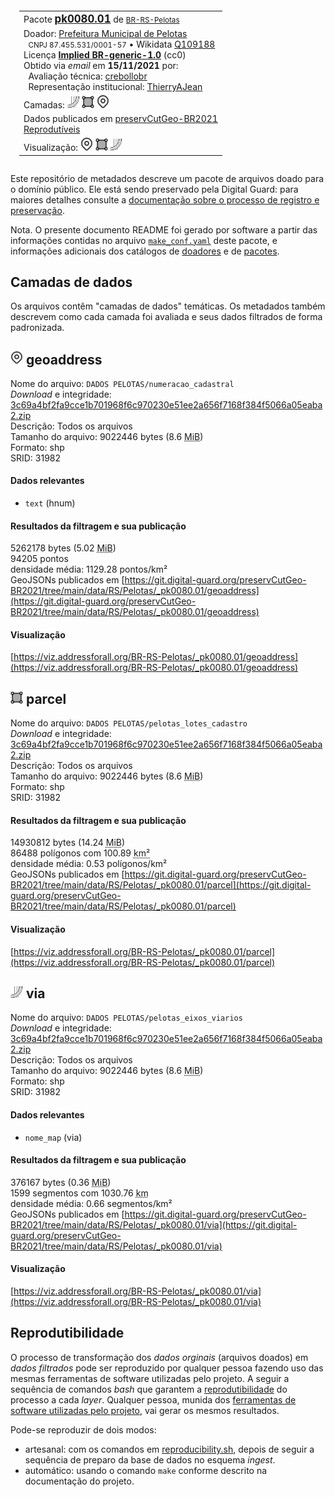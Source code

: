 <aside>
<table align="right" style="padding: 1em">
<tr><td>Pacote <a target="_git" title="link canônico para o git deste pacote" href="https://git.digital-guard.org/preserv-BR/blob/main/data/RS/Pelotas/_pk0080.01"><big><b>pk0080.01</b></big></a> de <small><a target="_afacodes" title="Jurisdição" href="https://afa.codes/BR-RS-Pelotas">BR-RS-Pelotas</a></small>
</td></tr>
<tr><td>
Doador: <a rel="external" target="_doador" href="https://www.pelotas.rs.gov.br/">Prefeitura Municipal de Pelotas</a>
<br/>&nbsp; <small>CNPJ 87.455.531/0001-57</small> • Wikidata <a rel="external" target="_doador" title="link descritor Wikidata do doador" href="https://www.wikidata.org/wiki/Q109188">Q109188</a></small><br/>
Licença <a rel="external" target="_doador" href="https://git.digital-guard.org/licenses/blob/master/reports/implied-br-generic-v1.md"><b>Implied BR-generic-1.0</b></a> (cc0)<br/>
Obtido via <i>email</i> em <b>15/11/2021</b> por:
<br/>&nbsp; Avaliação técnica: <a rel="external" target="_gitPerson" title="usuário Git" href="https://github.com/crebollobr">crebollobr</a>
<br/>&nbsp; Representação institucional: <a rel="external" target="_gitPerson" title="usuário Git" href="https://github.com/ThierryAJean">ThierryAJean</a><br/>
</td></tr>
<tr><td>Camadas: <a title="via" href="#-via"><img src="https://raw.githubusercontent.com/digital-guard/preserv/main/docs/assets/layerIcon-via.png" alt="via" width="20"/></a> <a title="parcel" href="#-parcel"><img src="https://raw.githubusercontent.com/digital-guard/preserv/main/docs/assets/layerIcon-parcel.png" alt="parcel" width="20"/></a> <a title="geoaddress" href="#-geoaddress"><img src="https://raw.githubusercontent.com/digital-guard/preserv/main/docs/assets/layerIcon-geoaddress.png" alt="geoaddress" width="20"/></a> </td></tr>
<tr><td>Dados publicados em <a href="https://git.digital-guard.org/preservCutGeo-BR2021/tree/main/data/RS/Pelotas/_pk0080.01">preservCutGeo-BR2021</a><br/><a href="#reprodutibilidade">Reprodutíveis</a></td></tr>
<tr><td>Visualização: <a title="geoaddress" href="https://viz.addressforall.org/BR-RS-Pelotas/_pk0080.01/geoaddress"><img src="https://raw.githubusercontent.com/digital-guard/preserv/main/docs/assets/layerIcon-geoaddress.png" alt="geoaddress" width="20"/></a> <a title="parcel" href="https://viz.addressforall.org/BR-RS-Pelotas/_pk0080.01/parcel"><img src="https://raw.githubusercontent.com/digital-guard/preserv/main/docs/assets/layerIcon-parcel.png" alt="parcel" width="20"/></a> <a title="via" href="https://viz.addressforall.org/BR-RS-Pelotas/_pk0080.01/via"><img src="https://raw.githubusercontent.com/digital-guard/preserv/main/docs/assets/layerIcon-via.png" alt="via" width="20"/></a> </td></tr>
</table>
</aside>

<section>

Este repositório de metadados descreve um pacote de arquivos doado para o domínio público. Ele está sendo preservado pela Digital Guard: para maiores detalhes consulte a [documentação sobre o processo de registro e preservação](https://wiki.addressforall.org/doc/Documentação_Digital-guard).

Nota. O presente documento README foi gerado por software a partir das informações contidas no arquivo [`make_conf.yaml`](https://git.digital-guard.org/preserv-BR/blob/main/data/RS/Pelotas/_pk0080.01/make_conf.yaml) deste pacote, e informações adicionais dos catálogos de [doadores](https://git.digital-guard.org/preserv-BR/blob/main/data/donor.csv) e de [pacotes](https://git.digital-guard.org/preserv-BR/blob/main/data/donatedPack.csv).

# Camadas de dados

Os arquivos contêm "camadas de dados" temáticas. Os metadados também descrevem como cada camada foi avaliada e seus dados filtrados de forma padronizada.

## <img src="https://raw.githubusercontent.com/digital-guard/preserv/main/docs/assets/layerIcon-geoaddress.png" alt="geoaddress" width="20"/> geoaddress

Nome do arquivo: `DADOS PELOTAS/numeracao_cadastral`<br/>*Download* e integridade: [3c69a4bf2fa9cce1b701968f6c970230e51ee2a656f7168f384f5066a05eaba2.zip](http://dl.digital-guard.org/3c69a4bf2fa9cce1b701968f6c970230e51ee2a656f7168f384f5066a05eaba2.zip)<br/>Descrição: Todos os arquivos<br/>Tamanho do arquivo: 9022446 bytes (8.6 <abbr title="mebibyte">MiB</abbr>)<br/>Formato: shp<br/>SRID: 31982

#### Dados relevantes
* `text` (hnum)

#### Resultados da filtragem e sua publicação
5262178 bytes (5.02 <abbr title="mebibyte">MiB</abbr>)<br/>94205 pontos<br/>densidade média: 1129.28 pontos/km²<br/>GeoJSONs publicados em [https://git.digital-guard.org/preservCutGeo-BR2021/tree/main/data/RS/Pelotas/_pk0080.01/geoaddress](https://git.digital-guard.org/preservCutGeo-BR2021/tree/main/data/RS/Pelotas/_pk0080.01/geoaddress)

#### Visualização
[https://viz.addressforall.org/BR-RS-Pelotas/_pk0080.01/geoaddress](https://viz.addressforall.org/BR-RS-Pelotas/_pk0080.01/geoaddress)
## <img src="https://raw.githubusercontent.com/digital-guard/preserv/main/docs/assets/layerIcon-parcel.png" alt="parcel" width="20"/> parcel

Nome do arquivo: `DADOS PELOTAS/pelotas_lotes_cadastro`<br/>*Download* e integridade: [3c69a4bf2fa9cce1b701968f6c970230e51ee2a656f7168f384f5066a05eaba2.zip](http://dl.digital-guard.org/3c69a4bf2fa9cce1b701968f6c970230e51ee2a656f7168f384f5066a05eaba2.zip)<br/>Descrição: Todos os arquivos<br/>Tamanho do arquivo: 9022446 bytes (8.6 <abbr title="mebibyte">MiB</abbr>)<br/>Formato: shp<br/>SRID: 31982

#### Resultados da filtragem e sua publicação
14930812 bytes (14.24 <abbr title="mebibyte">MiB</abbr>)<br/>86488 polígonos com 100.89 <abbr title="quilômetros quadrados">km²</abbr><br/>densidade média: 0.53 polígonos/km²<br/>GeoJSONs publicados em [https://git.digital-guard.org/preservCutGeo-BR2021/tree/main/data/RS/Pelotas/_pk0080.01/parcel](https://git.digital-guard.org/preservCutGeo-BR2021/tree/main/data/RS/Pelotas/_pk0080.01/parcel)

#### Visualização
[https://viz.addressforall.org/BR-RS-Pelotas/_pk0080.01/parcel](https://viz.addressforall.org/BR-RS-Pelotas/_pk0080.01/parcel)
## <img src="https://raw.githubusercontent.com/digital-guard/preserv/main/docs/assets/layerIcon-via.png" alt="via" width="20"/> via

Nome do arquivo: `DADOS PELOTAS/pelotas_eixos_viarios`<br/>*Download* e integridade: [3c69a4bf2fa9cce1b701968f6c970230e51ee2a656f7168f384f5066a05eaba2.zip](http://dl.digital-guard.org/3c69a4bf2fa9cce1b701968f6c970230e51ee2a656f7168f384f5066a05eaba2.zip)<br/>Descrição: Todos os arquivos<br/>Tamanho do arquivo: 9022446 bytes (8.6 <abbr title="mebibyte">MiB</abbr>)<br/>Formato: shp<br/>SRID: 31982

#### Dados relevantes
* `nome_map` (via)

#### Resultados da filtragem e sua publicação
376167 bytes (0.36 <abbr title="mebibyte">MiB</abbr>)<br/>1599 segmentos com 1030.76 <abbr title="quilômetros">km</abbr><br/>densidade média: 0.66 segmentos/km²<br/>GeoJSONs publicados em [https://git.digital-guard.org/preservCutGeo-BR2021/tree/main/data/RS/Pelotas/_pk0080.01/via](https://git.digital-guard.org/preservCutGeo-BR2021/tree/main/data/RS/Pelotas/_pk0080.01/via)

#### Visualização
[https://viz.addressforall.org/BR-RS-Pelotas/_pk0080.01/via](https://viz.addressforall.org/BR-RS-Pelotas/_pk0080.01/via)

</section>
<section>

# Reprodutibilidade

O processo de transformação dos *dados orginais* (arquivos doados) em *dados filtrados* pode ser reproduzido por qualquer pessoa fazendo uso das mesmas ferramentas de software utilizadas pelo projeto. A seguir a sequência de comandos *bash* que garantem a [reprodutibilidade](https://en.wikipedia.org/wiki/Reproducibility) do processo a cada *layer*. Qualquer pessoa, munida dos [ferramentas de software utilizadas pelo projeto](https://git.AddressForAll.org/suporte/blob/master/docs/pt/infra.md#ambientes-e-ferramentas-de-uso-geral), vai gerar os mesmos resultados.

Pode-se reproduzir de dois modos:
* artesanal: com os comandos em [reproducibility.sh](https://git.digital-guard.org/preserv-BR/blob/main/data/RS/Pelotas/_pk0080.01/reproducibility.sh), depois de seguir a sequência de preparo da base de dados no esquema *ingest*.
* automático: usando o comando `make` conforme descrito na documentação do projeto.

</section>

